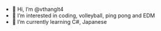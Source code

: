 - 👋 Hi, I’m @vthanglt4
- 👀 I’m interested in coding, volleyball, ping pong and EDM
- 🌱 I’m currently learning C#, Japanese
<!---
vthanglt4/vthanglt4 is a ✨ special ✨ repository because its `README.md` (this file) appears on your GitHub profile.
You can click the Preview link to take a look at your changes.
--->
